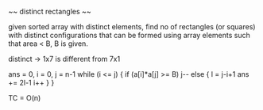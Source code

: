 ~~ distinct rectangles ~~

given sorted array with distinct elements, find no of rectangles (or squares) with distinct configurations that can be formed using array
elements such that area < B, B is given.

distinct -> 1x7 is different from 7x1

ans = 0, i = 0, j = n-1
while (i <= j) {
    if (a[i]*a[j] >= B) j--
    else {
        l = j-i+1
        ans += 2l-1
        i++
    }
}

TC = O(n)

